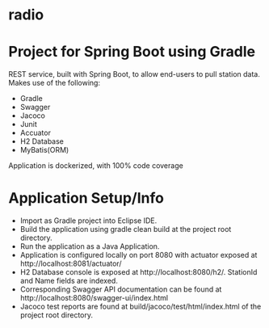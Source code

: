 # radio
# Project for Spring Boot using Gradle

REST service, built with Spring Boot, to allow end-users to pull station data. Makes use of the following:

 - Gradle
 - Swagger
 - Jacoco
 - Junit
 - Accuator
 - H2 Database
 - MyBatis(ORM)

Application is dockerized, with 100% code coverage

# Application Setup/Info

-   Import as Gradle project into Eclipse IDE.
-   Build the application using gradle clean build at the project root directory.
-   Run the application as a Java Application.
-   Application is configured locally on port 8080 with actuator exposed at http://localhost:8081/actuator/
-   H2 Database console is exposed at http://localhost:8080/h2/. StationId and Name fields are indexed.
-   Corresponding Swagger API documentation can be found at  http://localhost:8080/swagger-ui/index.html
-   Jacoco test reports are found at build/jacoco/test/html/index.html of the project root directory.
